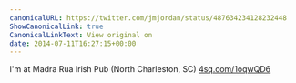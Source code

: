```yaml
---
canonicalURL: https://twitter.com/jmjordan/status/487634234128232448
ShowCanonicalLink: true
CanonicalLinkText: View original on
date: 2014-07-11T16:27:15+00:00
---
```

I'm at Madra Rua Irish Pub (North Charleston, SC) [4sq.com/1oqwQD6](http://4sq.com/1oqwQD6)